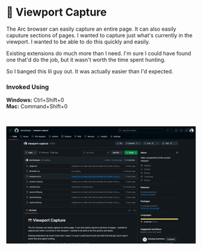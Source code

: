 # 📸 Viewport Capture

The Arc browser can easily capture an entire page. It can also easily caputure sections of pages. I wanted to capture just what's currently in the viewport. I wanted to be able to do this quickly and easily.

Existing extensions do much more than I need. I'm sure I could have found one that'd do the job, but it wasn't worth the time spent hunting.

So I banged this lil guy out. It was actually easier than I'd expected.

### Invoked Using

**Windows:** Ctrl+Shift+0  
**Mac:** Command+Shift+0

<br>

![Screenshot of a Screenshot](./viewport_capture_2024-09-08_04_37.png)